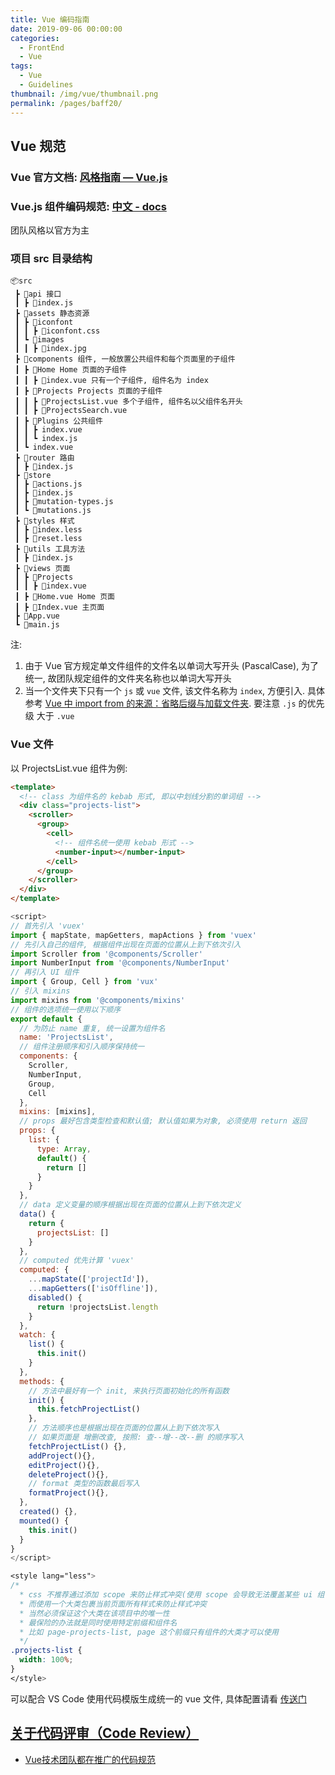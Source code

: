 ```yaml
---
title: Vue 编码指南
date: 2019-09-06 00:00:00
categories:
  - FrontEnd
  - Vue
tags:
  - Vue
  - Guidelines
thumbnail: /img/vue/thumbnail.png
permalink: /pages/baff20/
---
```


## Vue 规范

### Vue 官方文档: [风格指南 — Vue.js](https://cn.vuejs.org/v2/style-guide/)

### Vue.js 组件编码规范: [中文 - docs](https://pablohpsilva.github.io/vuejs-component-style-guide/#/chinese)

团队风格以官方为主

### 项目 src 目录结构

```
📦src
 ┣ 📂api 接口
 ┃ ┣ 📜index.js
 ┣ 📂assets 静态资源
 ┃ ┣ 📂iconfont
 ┃ ┃ ┣ 📜iconfont.css
 ┃ ┗ 📂images
 ┃ ┃ ┣ 📜index.jpg
 ┣ 📂components 组件, 一般放置公共组件和每个页面里的子组件
 ┃ ┣ 📂Home Home 页面的子组件
 ┃ ┃ ┣ 📜index.vue 只有一个子组件, 组件名为 index
 ┃ ┣ 📂Projects Projects 页面的子组件
 ┃ ┃ ┣ 📜ProjectsList.vue 多个子组件, 组件名以父组件名开头
 ┃ ┃ ┣ 📜ProjectsSearch.vue
 ┃ ┣ 📂Plugins 公共组件
 ┃ ┃ ┣ index.vue
 ┃ ┃ ┗ index.js
 ┃ ┗ index.vue
 ┣ 📂router 路由
 ┃ ┣ 📜index.js
 ┣ 📂store
 ┃ ┣ 📜actions.js
 ┃ ┣ 📜index.js
 ┃ ┣ 📜mutation-types.js
 ┃ ┗ 📜mutations.js
 ┣ 📂styles 样式
 ┃ ┣ 📜index.less
 ┃ ┣ 📜reset.less
 ┣ 📂utils 工具方法
 ┃ ┣ 📜index.js
 ┣ 📂views 页面
 ┃ ┣ 📂Projects
 ┃ ┃ ┣ 📜index.vue
 ┃ ┣ 📜Home.vue Home 页面
 ┃ ┣ 📜Index.vue 主页面
 ┣ 📜App.vue
 ┗ 📜main.js
```

注:

1. 由于 Vue 官方规定单文件组件的文件名以单词大写开头 (PascalCase), 为了统一, 故团队规定组件的文件夹名称也以单词大写开头
2. 当一个文件夹下只有一个 `js` 或 `vue` 文件, 该文件名称为 `index`, 方便引入. 具体参考 [Vue 中 import from 的来源：省略后缀与加载文件夹](https://blog.csdn.net/fyyyr/article/details/83657828). 要注意 `.js` 的优先级 大于 `.vue`

### Vue 文件

以 ProjectsList.vue 组件为例:

``` html
<template>
  <!-- class 为组件名的 kebab 形式, 即以中划线分割的单词组 -->
  <div class="projects-list">
    <scroller>
      <group>
        <cell>
          <!-- 组件名统一使用 kebab 形式 -->
          <number-input></number-input>
        </cell>
      </group>
    </scroller>
  </div>
</template>
```

``` js
<script>
// 首先引入 'vuex'
import { mapState, mapGetters, mapActions } from 'vuex'
// 先引入自己的组件, 根据组件出现在页面的位置从上到下依次引入
import Scroller from '@components/Scroller'
import NumberInput from '@components/NumberInput'
// 再引入 UI 组件
import { Group, Cell } from 'vux'
// 引入 mixins
import mixins from '@components/mixins'
// 组件的选项统一使用以下顺序
export default {
  // 为防止 name 重复, 统一设置为组件名
  name: 'ProjectsList',
  // 组件注册顺序和引入顺序保持统一
  components: {
    Scroller,
    NumberInput,
    Group,
    Cell
  },
  mixins: [mixins],
  // props 最好包含类型检查和默认值; 默认值如果为对象, 必须使用 return 返回
  props: {
    list: {
      type: Array,
      default() {
        return []
      }
    }
  },
  // data 定义变量的顺序根据出现在页面的位置从上到下依次定义
  data() {
    return {
      projectsList: []
    }
  },
  // computed 优先计算 'vuex'
  computed: {
    ...mapState(['projectId']),
    ...mapGetters(['isOffline']),
    disabled() {
      return !projectsList.length
    }
  },
  watch: {
    list() {
      this.init()
    }
  },
  methods: {
    // 方法中最好有一个 init, 来执行页面初始化的所有函数
    init() {
      this.fetchProjectList()
    },
    // 方法顺序也是根据出现在页面的位置从上到下依次写入
    // 如果页面是 增删改查, 按照: 查--增--改--删 的顺序写入
    fetchProjectList() {},
    addProject(){},
    editProject(){},
    deleteProject(){},
    // format 类型的函数最后写入
    formatProject(){},
  },
  created() {},
  mounted() {
    this.init()
  }
}
</script>
```

``` css
<style lang="less">
/*
  * css 不推荐通过添加 scope 来防止样式冲突(使用 scope 会导致无法覆盖某些 ui 组件库样式)
  * 而使用一个大类包裹当前页面所有样式来防止样式冲突
  * 当然必须保证这个大类在该项目中的唯一性
  * 最保险的办法就是同时使用特定前缀和组件名
  * 比如 page-projects-list, page 这个前缀只有组件的大类才可以使用
  */
.projects-list {
  width: 100%;
}
</style>
```

可以配合 VS Code 使用代码模版生成统一的 vue 文件, 具体配置请看 [传送门](/pages/6f52fa/#vue-代码片段)

## [关于代码评审（Code Review）](https://mp.weixin.qq.com/s/kLi56CGJ2WCQeBlLt_Feaw)

- [Vue技术团队都在推广的代码规范](https://mp.weixin.qq.com/s/gMCngLbxBOuTz5yevvWtpQ)
